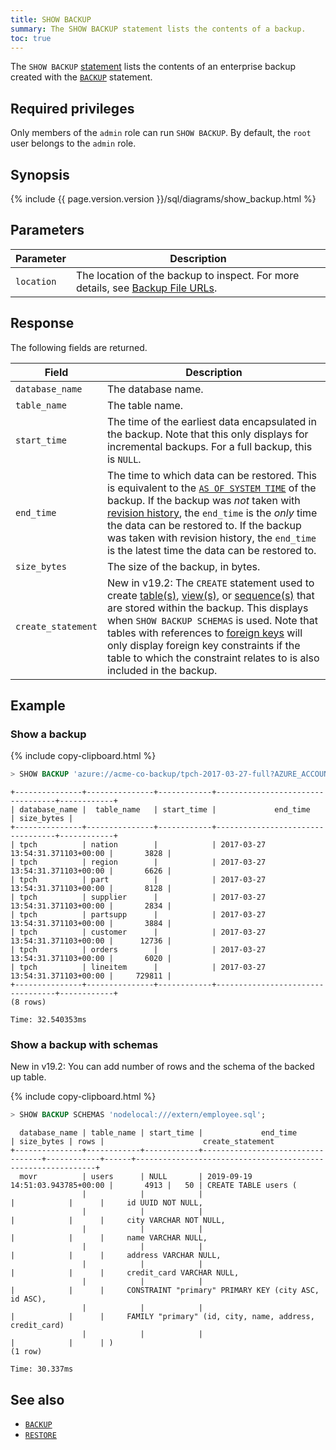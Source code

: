 ```yaml
---
title: SHOW BACKUP
summary: The SHOW BACKUP statement lists the contents of a backup.
toc: true
---
```


The `SHOW BACKUP` [statement](sql-statements.html) lists the contents of an enterprise backup created with the [`BACKUP`](backup.html) statement.

## Required privileges

Only members of the `admin` role can run `SHOW BACKUP`. By default, the `root` user belongs to the `admin` role.

## Synopsis

<div>
  {% include {{ page.version.version }}/sql/diagrams/show_backup.html %}
</div>

## Parameters

Parameter | Description
----------|------------
`location` | The location of the backup to inspect. For more details, see [Backup File URLs](backup.html#backup-file-urls).

## Response

The following fields are returned.

Field | Description
------|------------
`database_name` | The database name.
`table_name` | The table name.
`start_time` | The time of the earliest data encapsulated in the backup. Note that this only displays for incremental backups. For a full backup, this is `NULL`.
`end_time` | The time to which data can be restored. This is equivalent to the [`AS OF SYSTEM TIME`](as-of-system-time.html) of the backup. If the backup was _not_ taken with [revision history](take-backups-with-revision-history-and-restore-from-a-point-in-time.html), the `end_time` is the _only_ time the data can be restored to. If the backup was taken with revision history, the `end_time` is the latest time the data can be restored to.
`size_bytes` | The size of the backup, in bytes.
`create_statement` | <span class="version-tag">New in v19.2:</span> The `CREATE` statement used to create [table(s)](create-table.html), [view(s)](create-view.html), or [sequence(s)](create-sequence.html) that are stored within the backup. This displays when `SHOW BACKUP SCHEMAS` is used. Note that tables with references to [foreign keys](foreign-key.html) will only display foreign key constraints if the table to which the constraint relates to is also included in the backup.

## Example

### Show a backup

{% include copy-clipboard.html %}
~~~ sql
> SHOW BACKUP 'azure://acme-co-backup/tpch-2017-03-27-full?AZURE_ACCOUNT_KEY=hash&AZURE_ACCOUNT_NAME=acme-co';
~~~

~~~
+---------------+---------------+------------+----------------------------------+------------+
| database_name |  table_name   | start_time |             end_time             | size_bytes |
+---------------+---------------+------------+----------------------------------+------------+
| tpch          | nation        |            | 2017-03-27 13:54:31.371103+00:00 |       3828 |
| tpch          | region        |            | 2017-03-27 13:54:31.371103+00:00 |       6626 |
| tpch          | part          |            | 2017-03-27 13:54:31.371103+00:00 |       8128 |
| tpch          | supplier      |            | 2017-03-27 13:54:31.371103+00:00 |       2834 |
| tpch          | partsupp      |            | 2017-03-27 13:54:31.371103+00:00 |       3884 |
| tpch          | customer      |            | 2017-03-27 13:54:31.371103+00:00 |      12736 |
| tpch          | orders        |            | 2017-03-27 13:54:31.371103+00:00 |       6020 |
| tpch          | lineitem      |            | 2017-03-27 13:54:31.371103+00:00 |     729811 |
+---------------+---------------+------------+----------------------------------+------------+
(8 rows)

Time: 32.540353ms
~~~

### Show a backup with schemas

<span class="version-tag">New in v19.2:</span> You can add number of rows and the schema of the backed up table.

{% include copy-clipboard.html %}
~~~ sql
> SHOW BACKUP SCHEMAS 'nodelocal:///extern/employee.sql';
~~~

~~~
  database_name | table_name | start_time |             end_time             | size_bytes | rows |                      create_statement
+---------------+------------+------------+----------------------------------+------------+------+-------------------------------------------------------------+
  movr          | users      | NULL       | 2019-09-19 14:51:03.943785+00:00 |       4913 |   50 | CREATE TABLE users (
                |            |            |                                  |            |      |     id UUID NOT NULL,
                |            |            |                                  |            |      |     city VARCHAR NOT NULL,
                |            |            |                                  |            |      |     name VARCHAR NULL,
                |            |            |                                  |            |      |     address VARCHAR NULL,
                |            |            |                                  |            |      |     credit_card VARCHAR NULL,
                |            |            |                                  |            |      |     CONSTRAINT "primary" PRIMARY KEY (city ASC, id ASC),
                |            |            |                                  |            |      |     FAMILY "primary" (id, city, name, address, credit_card)
                |            |            |                                  |            |      | )
(1 row)

Time: 30.337ms
~~~

## See also

- [`BACKUP`](backup.html)
- [`RESTORE`](restore.html)

